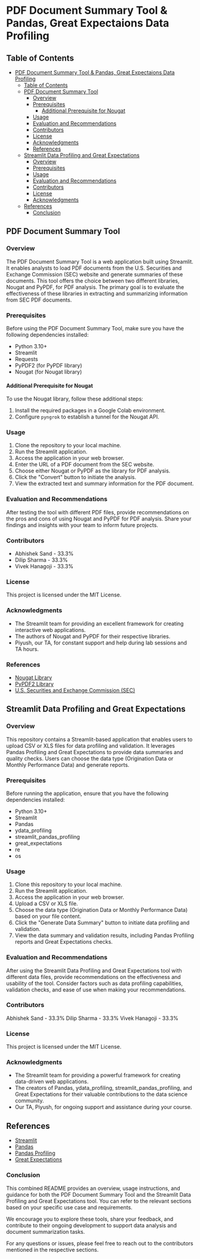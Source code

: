 # PDF Document Summary Tool & Pandas, Great Expectaions Data Profiling

## Table of Contents
- [PDF Document Summary Tool \& Pandas, Great Expectaions Data Profiling](#pdf-document-summary-tool--pandas-great-expectaions-data-profiling)
  - [Table of Contents](#table-of-contents)
  - [PDF Document Summary Tool](#pdf-document-summary-tool)
    - [Overview](#overview)
    - [Prerequisites](#prerequisites)
      - [Additional Prerequisite for Nougat](#additional-prerequisite-for-nougat)
    - [Usage](#usage)
    - [Evaluation and Recommendations](#evaluation-and-recommendations)
    - [Contributors](#contributors)
    - [License](#license)
    - [Acknowledgments](#acknowledgments)
    - [References](#references)
  - [Streamlit Data Profiling and Great Expectations](#streamlit-data-profiling-and-great-expectations)
    - [Overview](#overview-1)
    - [Prerequisites](#prerequisites-1)
    - [Usage](#usage-1)
    - [Evaluation and Recommendations](#evaluation-and-recommendations-1)
    - [Contributors](#contributors-1)
    - [License](#license-1)
    - [Acknowledgments](#acknowledgments-1)
  - [References](#references-1)
    - [Conclusion](#conclusion)

## PDF Document Summary Tool

### Overview
The PDF Document Summary Tool is a web application built using Streamlit. It enables analysts to load PDF documents from the U.S. Securities and Exchange Commission (SEC) website and generate summaries of these documents. This tool offers the choice between two different libraries, Nougat and PyPDF, for PDF analysis. The primary goal is to evaluate the effectiveness of these libraries in extracting and summarizing information from SEC PDF documents.

### Prerequisites
Before using the PDF Document Summary Tool, make sure you have the following dependencies installed:
- Python 3.10+
- Streamlit
- Requests
- PyPDF2 (for PyPDF library)
- Nougat (for Nougat library)

#### Additional Prerequisite for Nougat
To use the Nougat library, follow these additional steps:
1. Install the required packages in a Google Colab environment.
2. Configure `pyngrok` to establish a tunnel for the Nougat API.

### Usage
1. Clone the repository to your local machine.
2. Run the Streamlit application.
3. Access the application in your web browser.
4. Enter the URL of a PDF document from the SEC website.
5. Choose either Nougat or PyPDF as the library for PDF analysis.
6. Click the "Convert" button to initiate the analysis.
7. View the extracted text and summary information for the PDF document.

### Evaluation and Recommendations
After testing the tool with different PDF files, provide recommendations on the pros and cons of using Nougat and PyPDF for PDF analysis. Share your findings and insights with your team to inform future projects.

### Contributors
- Abhishek Sand - 33.3%
- Dilip Sharma - 33.3%
- Vivek Hanagoji - 33.3%

### License
This project is licensed under the MIT License.

### Acknowledgments
- The Streamlit team for providing an excellent framework for creating interactive web applications.
- The authors of Nougat and PyPDF for their respective libraries.
- Piyush, our TA, for constant support and help during lab sessions and TA hours.

### References
- [Nougat Library](https://nougatlib.com/)
- [PyPDF2 Library](https://pythonhosted.org/PyPDF2/)
- [U.S. Securities and Exchange Commission (SEC)](https://www.sec.gov/)

## Streamlit Data Profiling and Great Expectations

### Overview
This repository contains a Streamlit-based application that enables users to upload CSV or XLS files for data profiling and validation. It leverages Pandas Profiling and Great Expectations to provide data summaries and quality checks. Users can choose the data type (Origination Data or Monthly Performance Data) and generate reports.

### Prerequisites
Before running the application, ensure that you have the following dependencies installed:
- Python 3.10+
- Streamlit
- Pandas
- ydata_profiling
- streamlit_pandas_profiling
- great_expectations
- re
- os

### Usage
1. Clone this repository to your local machine.
2. Run the Streamlit application.
3. Access the application in your web browser.
4. Upload a CSV or XLS file.
5. Choose the data type (Origination Data or Monthly Performance Data) based on your file content.
6. Click the "Generate Data Summary" button to initiate data profiling and validation.
7. View the data summary and validation results, including Pandas Profiling reports and Great Expectations checks.

### Evaluation and Recommendations
After using the Streamlit Data Profiling and Great Expectations tool with different data files, provide recommendations on the effectiveness and usability of the tool. Consider factors such as data profiling capabilities, validation checks, and ease of use when making your recommendations.

### Contributors
Abhishek Sand - 33.3%
Dilip Sharma - 33.3%
Vivek Hanagoji - 33.3%
### License
This project is licensed under the MIT License.

### Acknowledgments
- The Streamlit team for providing a powerful framework for creating data-driven web applications.
- The creators of Pandas, ydata_profiling, streamlit_pandas_profiling, and Great Expectations for their valuable contributions to the data science community.
- Our TA, Piyush, for ongoing support and assistance during your course.

## References

- [Streamlit](https://streamlit.io/)
- [Pandas](https://pandas.pydata.org/)
- [Pandas Profiling](https://github.com/pandas-profiling/pandas-profiling)
- [Great Expectations](https://greatexpectations.io/)

### Conclusion
   This combined README provides an overview, usage instructions, and guidance for both the PDF Document Summary Tool and the Streamlit Data Profiling and Great Expectations tool. You can refer to the relevant sections based on your specific use case and requirements.

We encourage you to explore these tools, share your feedback, and contribute to their ongoing development to support data analysis and document summarization tasks.

For any questions or issues, please feel free to reach out to the contributors mentioned in the respective sections.